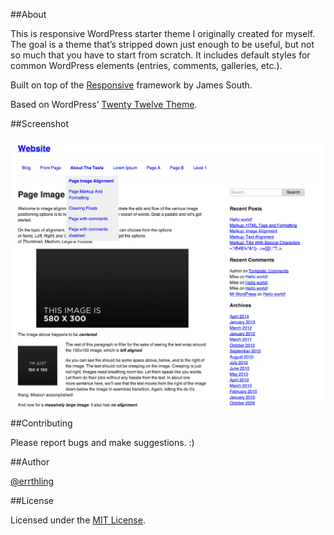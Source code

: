 ##About

This is responsive WordPress starter theme I originally created for myself. The goal is a theme that’s stripped down just enough to be useful, but not so much that you have to start from scratch. It includes default styles for common WordPress elements (entries, comments, galleries, etc.).

Built on top of the [Responsive](http://responsivebp.com) framework by James South.

Based on WordPress’ [Twenty Twelve Theme](http://wordpress.org/themes/twentytwelve).

##Screenshot

![Screenshot](/screenshot-lg.png)

##Contributing

Please report bugs and make suggestions. :)

##Author

[@errthling](https://twitter.com/errthling)

##License

Licensed under the [MIT License](http://opensource.org/licenses/MIT).
